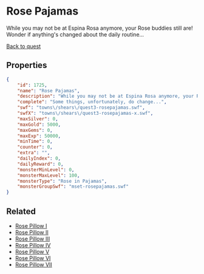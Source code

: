 # Rose Pajamas

While you may not be at Espina Rosa anymore, your Rose buddies still are! Wonder if anything's changed about the daily routine...

[Back to quest](../quests.md)

## Properties

```json
{
    "id": 1725,
    "name": "Rose Pajamas",
    "description": "While you may not be at Espina Rosa anymore, your Rose buddies still are! Wonder if anything's changed about the daily routine...",
    "complete": "Some things, unfortunately, do change...",
    "swf": "towns\/shears\/quest3-rosepajamas.swf",
    "swfX": "towns\/shears\/quest3-rosepajamas-x.swf",
    "maxSilver": 0,
    "maxGold": 5000,
    "maxGems": 0,
    "maxExp": 50000,
    "minTime": 0,
    "counter": 0,
    "extra": "",
    "dailyIndex": 0,
    "dailyReward": 0,
    "monsterMinLevel": 0,
    "monsterMaxLevel": 100,
    "monsterType": "Rose in Pajamas",
    "monsterGroupSwf": "mset-rosepajamas.swf"
}
```

## Related

- [Rose Pillow I](../items/19703-rose-pillow-i.md)
- [Rose Pillow II](../items/19704-rose-pillow-ii.md)
- [Rose Pillow III](../items/19705-rose-pillow-iii.md)
- [Rose Pillow IV](../items/19706-rose-pillow-iv.md)
- [Rose Pillow V](../items/19707-rose-pillow-v.md)
- [Rose Pillow VI](../items/19708-rose-pillow-vi.md)
- [Rose Pillow VII](../items/19709-rose-pillow-vii.md)

